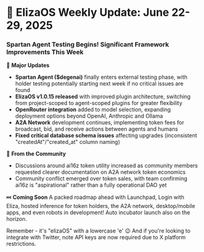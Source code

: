 # 🚀 ElizaOS Weekly Update: June 22-29, 2025

### Spartan Agent Testing Begins! Significant Framework Improvements This Week

📱 **Major Updates**
* **Spartan Agent ($degenai)** finally enters external testing phase, with holder testing potentially starting next week if no critical issues are found
* **ElizaOS v1.0.15 released** with improved plugin architecture, switching from project-scoped to agent-scoped plugins for greater flexibility
* **OpenRouter integration** added to model selection, expanding deployment options beyond OpenAI, Anthropic and Ollama
* **A2A Network** development continues, implementing token fees for broadcast, bid, and receive actions between agents and humans
* **Fixed critical database schema issues** affecting upgrades (inconsistent "createdAt"/"created_at" column naming)

💬 **From the Community**
* Discussions around ai16z token utility increased as community members requested clearer documentation on A2A network token economics
* Community conflict emerged over token sales, with team confirming ai16z is "aspirational" rather than a fully operational DAO yet

⏭️ **Coming Soon**
A packed roadmap ahead with Launchpad, Login with Eliza, hosted inference for token holders, the A2A network, desktop/mobile apps, and even robots in development! Auto incubator launch also on the horizon.

Remember - it's "elizaOS" with a lowercase 'e' 😉 And if you're looking to integrate with Twitter, note API keys are now required due to X platform restrictions.